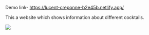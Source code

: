Demo link- https://lucent-creponne-b2e45b.netlify.app/


This a website which shows information about different cocktails.

![](https://github.com/Johnsonarul123/cocktails/blob/main/Cocktails%20Complete%20-%20Google%20Chrome%202023-01-21%2013-21-21.gif)
